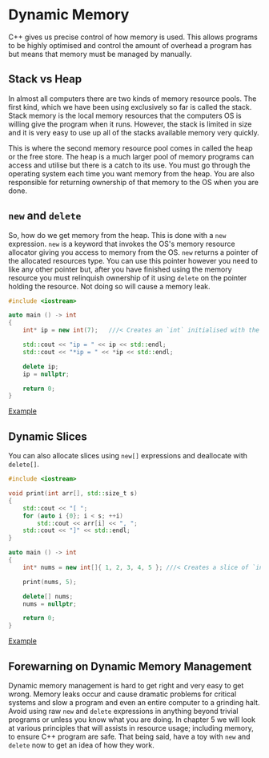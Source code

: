 # Dynamic Memory

C++ gives us precise control of how memory is used. This allows programs to be highly optimised and control the amount of overhead a program has but means that memory must be managed by manually.

## Stack vs Heap

In almost all computers there are two kinds of memory resource pools. The first kind, which we have been using exclusively so far is called the stack. Stack memory is the local memory resources that the computers OS is willing give the program when it runs. However, the stack is limited in size and it is very easy to use up all of the stacks available memory very quickly.

This is where the second memory resource pool comes in called the heap or the free store. The heap is a much larger pool of memory programs can access and utilise but there is a catch to its use. You must go through the operating system each time you want memory from the heap. You are also responsible for returning ownership of that memory to the OS when you are done.

## `new` and `delete`

So, how do we get memory from the heap. This is done with a `new` expression. `new` is a keyword that invokes the OS's memory resource allocator giving you access to memory from the OS. `new` returns a pointer of the allocated resources type. You can use this pointer however you need to like any other pointer but, after you have finished using the memory resource you must relinquish ownership of it using `delete` on the pointer holding the resource. Not doing so will cause a memory leak.

```cxx
#include <iostream>

auto main () -> int
{
    int* ip = new int(7);   ///< Creates an `int` initialised with the value `7` on the heap

    std::cout << "ip = " << ip << std::endl;
    std::cout << "*ip = " << *ip << std::endl;

    delete ip;
    ip = nullptr;

    return 0;
}
```

[Example](https://www.godbolt.org/z/v13hfhM54)

## Dynamic Slices

You can also allocate slices using `new[]` expressions and deallocate with `delete[]`.

```cxx
#include <iostream>

void print(int arr[], std::size_t s)
{
    std::cout << "[ ";
    for (auto i {0}; i < s; ++i)
        std::cout << arr[i] << ", ";
    std::cout << "]" << std::endl;
}

auto main () -> int
{
    int* nums = new int[]{ 1, 2, 3, 4, 5 }; ///< Creates a slice of `int` initialised with brace list

    print(nums, 5);

    delete[] nums;
    nums = nullptr;

    return 0;
}
```

[Example](https://www.godbolt.org/z/fx7136qnv)

## Forewarning on Dynamic Memory Management

Dynamic memory management is hard to get right and very easy to get wrong. Memory leaks occur and cause dramatic problems for critical systems and slow a program and even an entire computer to a grinding halt. Avoid using raw `new` and `delete` expressions in anything beyond trivial programs or unless you know what you are doing. In chapter 5 we will look at various principles that will assists in resource usage; including memory, to ensure C++ program are safe. That being said, have a toy with `new` and `delete` now to get an idea of how they work.
